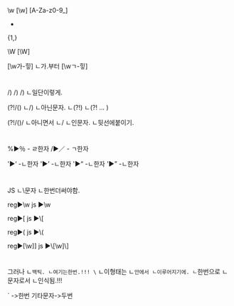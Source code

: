 \w
[\w]
[A-Za-z0-9_]


+
{1,}


\W
[\W]


[\w가-힣]
ㄴ가.부터
[\wㄱ-힣]


#
/)
\/)
\/\)
ㄴ일단이렇게.

(?!\/\()
ㄴ/)
ㄴ아닌문자.
ㄴ(?!)
ㄴ(?! ... )


(?!\/\()\/
ㄴ아니면서
ㄴ/
ㄴ인문자.
ㄴ뒷선에붙이기.

#
%▶％ - ㄹ한자
/▶／ - ㄱ한자

'▶‘ -ㄴ한자
'▶’ -ㄴ한자
'▶“ -ㄴ한자
'▶” -ㄴ한자






#
JS
ㄴ\문자
ㄴ한번더써야함.

reg▶\w
js ▶\\w

reg▶\[
js ▶\\[

reg▶\(
js ▶\\(


reg▶\[\w]\]
js ▶\\[\\w]\\]

#
그러나
ㄴ`백틱.
ㄴ여기는한번.!!!
\`
ㄴ이형태는
ㄴ`안에서
ㄴ이루어지기에.
ㄴ`한번으로
ㄴ문자로서
ㄴ인식됨.!!!

`      ->한번
기타문자->두번
